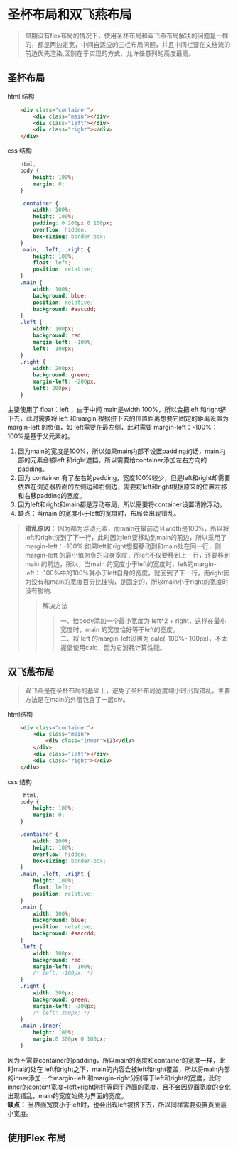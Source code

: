 # 圣杯布局和双飞燕布局
> 早期没有flex布局的情况下，使用圣杯布局和双飞燕布局解决的问题是一样的，都是两边定宽，中间自适应的三栏布局问题，并且中间栏要在文档流的前边优先渲染,区别在于实现的方式，允许任意列的高度最高。

## 圣杯布局
html 结构
```html
    <div class="container">
        <div class="main"></div>
        <div class="left"></div>
        <div class="right"></div>
    </div>
```
css 结构
```css
    html,
    body {
        height: 100%;
        margin: 0;
    }

    .container {
    	width: 100%;
    	height: 100%;
    	padding: 0 200px 0 100px;
    	overflow: hidden;
    	box-sizing: border-box;
    }
    .main, .left, .right {
        height: 100%;
    	float: left;
    	position: relative;
    }
    .main {
    	width: 100%;
    	background: blue;
    	position: relative;
    	background: #aaccdd;
    }
    .left {
    	width: 100px;
    	background: red;
    	margin-left: -100%;
    	left: -100px;
    }
    .right {
    	width: 200px;
    	background: green;
    	margin-left: -200px;
    	left: 200px;
    }
```

主要使用了 float：left ，由于中间 main是width 100%，所以会把left 和right挤下去，此时需要将 left 和margin 根据挤下去的位置距离想要它固定的距离设置为 margin-left 的负值，如 left需要在最左侧，此时需要 margin-left：-100%； 100%是基于父元素的。
1. 因为main的宽度是100%，所以如果main内部不设置padding的话，main内部的元素会被left 和right遮挡。所以需要给container添加左右方向的padding。
2. 因为 container 有了左右的padding，宽度100%较少，但是left和right却需要依靠在浏览器界面的左侧边和右侧边，需要将left和right根据原来的位置左移和右移padding的宽度。
3. 因为left和right和main都是浮动布局，所以需要将container设置清除浮动。
4. 缺点：当main 的宽度小于left的宽度时，布局会出现错乱。
> **错乱原因：** 因为都为浮动元素，而main在最前边且width是100%，所以将left和right挤到了下一行，此时因为left要移动到main的前边，所以采用了margin-left：-100%.如果left和right想要移动到和main处在同一行，则margin-left 的最小值为负的自身宽度，而left不仅要移到上一行，还要移到main 的前边，所以，当main 的宽度小于left的宽度时，left的margin-left：-100%中的100%就小于left自身的宽度，就回到了下一行，而right因为没有和main的宽度百分比挂钩，是固定的，所以main小于right的宽度时没有影响.
>> 解决方法
>>>一、给body添加一个最小宽度为 left*2 + right，这样在最小宽度时，main 的宽度恰好等于left的宽度。  
>>>二、将 left 的margin-left设置为 calc(-100%- 100px)，不太提倡使用calc，因为它消耗计算性能。



## 双飞燕布局
> 双飞燕是在圣杯布局的基础上，避免了圣杯布局宽度缩小时出现错乱。主要方法是在main的外层包含了一层div。  

html结构
```html
    <div class="container">
        <div class="main">
            <div class="inner">123</div>
        </div>
        <div class="left"></div>
        <div class="right"></div>
    </div>
```

css 结构
```css
     html,
    body {
        height: 100%;
        margin: 0;
    }

    .container {
    	width: 100%;
    	height: 100%;
    	overflow: hidden;
    	box-sizing: border-box;
    }
    .main, .left, .right {
        height: 100%;
    	float: left;
    	position: relative;
    }
    .main {
    	width: 100%;
    	background: blue;
    	position: relative;
    	background: #aaccdd;
    }
    .left {
    	width: 100px;
    	background: red;
    	margin-left: -100%;
    	/* left: -100px; */
    }
    .right {
    	width: 300px;
    	background: green;
    	margin-left: -300px;
    	/* left: 300px; */
    }
    .main .inner{
        height: 100%;
        margin:0 300px 0 100px;
    }
```
因为不需要container的padding，所以main的宽度和container的宽度一样，此时mai的处在 left和right之下，main的内容会被left和right覆盖，所以将main内部的inner添加一个margin-left 和margin-right分别等于left和right的宽度，此时inner的content宽度+left+right刚好等同于界面的宽度，且不会因界面宽度的变化出现错乱，main的宽度始终为界面的宽度。  
**缺点：** 当界面宽度小于left时，也会出现left被挤下去，所以同样需要设置页面最小宽度。


## 使用Flex 布局